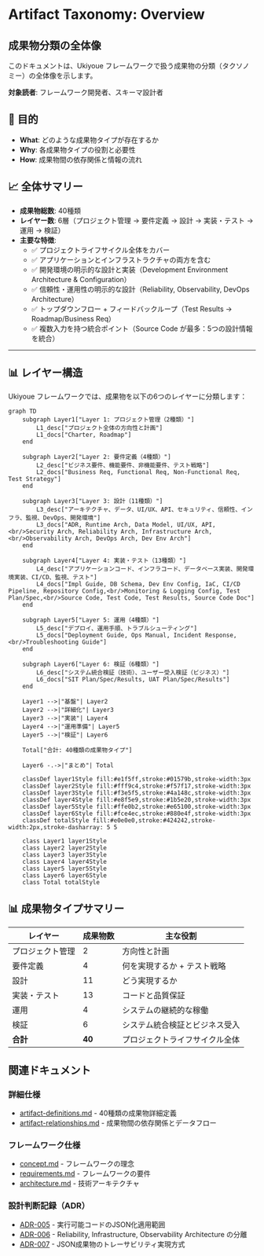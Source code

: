 # Artifact Taxonomy: Overview

## 成果物分類の全体像

このドキュメントは、Ukiyoue フレームワークで扱う成果物の分類（タクソノミー）の全体像を示します。

**対象読者**: フレームワーク開発者、スキーマ設計者

## 🎯 目的

- **What**: どのような成果物タイプが存在するか
- **Why**: 各成果物タイプの役割と必要性
- **How**: 成果物間の依存関係と情報の流れ

## 📈 全体サマリー

- **成果物総数**: 40種類
- **レイヤー数**: 6層（プロジェクト管理 → 要件定義 → 設計 → 実装・テスト → 運用 → 検証）
- **主要な特徴**:
  - ✅ プロジェクトライフサイクル全体をカバー
  - ✅ アプリケーションとインフラストラクチャの両方を含む
  - ✅ 開発環境の明示的な設計と実装（Development Environment Architecture & Configuration）
  - ✅ 信頼性・運用性の明示的な設計（Reliability, Observability, DevOps Architecture）
  - ✅ トップダウンフロー + フィードバックループ（Test Results → Roadmap/Business Req）
  - ✅ 複数入力を持つ統合ポイント（Source Code が最多：5つの設計情報を統合）

---

## 📊 レイヤー構造

Ukiyoue フレームワークでは、成果物を以下の6つのレイヤーに分類します：

```mermaid
graph TD
    subgraph Layer1["Layer 1: プロジェクト管理（2種類）"]
        L1_desc["プロジェクト全体の方向性と計画"]
        L1_docs["Charter, Roadmap"]
    end

    subgraph Layer2["Layer 2: 要件定義（4種類）"]
        L2_desc["ビジネス要件、機能要件、非機能要件、テスト戦略"]
        L2_docs["Business Req, Functional Req, Non-Functional Req, Test Strategy"]
    end

    subgraph Layer3["Layer 3: 設計（11種類）"]
        L3_desc["アーキテクチャ、データ、UI/UX、API、セキュリティ、信頼性、インフラ、監視、DevOps、開発環境"]
        L3_docs["ADR, Runtime Arch, Data Model, UI/UX, API,<br/>Security Arch, Reliability Arch, Infrastructure Arch,<br/>Observability Arch, DevOps Arch, Dev Env Arch"]
    end

    subgraph Layer4["Layer 4: 実装・テスト（13種類）"]
        L4_desc["アプリケーションコード、インフラコード、データベース実装、開発環境実装、CI/CD、監視、テスト"]
        L4_docs["Impl Guide, DB Schema, Dev Env Config, IaC, CI/CD Pipeline, Repository Config,<br/>Monitoring & Logging Config, Test Plan/Spec,<br/>Source Code, Test Code, Test Results, Source Code Doc"]
    end

    subgraph Layer5["Layer 5: 運用（4種類）"]
        L5_desc["デプロイ、運用手順、トラブルシューティング"]
        L5_docs["Deployment Guide, Ops Manual, Incident Response,<br/>Troubleshooting Guide"]
    end

    subgraph Layer6["Layer 6: 検証（6種類）"]
        L6_desc["システム統合検証（技術）、ユーザー受入検証（ビジネス）"]
        L6_docs["SIT Plan/Spec/Results, UAT Plan/Spec/Results"]
    end

    Layer1 -->|"基盤"| Layer2
    Layer2 -->|"詳細化"| Layer3
    Layer3 -->|"実装"| Layer4
    Layer4 -->|"運用準備"| Layer5
    Layer5 -->|"検証"| Layer6

    Total["合計: 40種類の成果物タイプ"]

    Layer6 -.->|"まとめ"| Total

    classDef layer1Style fill:#e1f5ff,stroke:#01579b,stroke-width:3px
    classDef layer2Style fill:#fff9c4,stroke:#f57f17,stroke-width:3px
    classDef layer3Style fill:#f3e5f5,stroke:#4a148c,stroke-width:3px
    classDef layer4Style fill:#e8f5e9,stroke:#1b5e20,stroke-width:3px
    classDef layer5Style fill:#ffe0b2,stroke:#e65100,stroke-width:3px
    classDef layer6Style fill:#fce4ec,stroke:#880e4f,stroke-width:3px
    classDef totalStyle fill:#e0e0e0,stroke:#424242,stroke-width:2px,stroke-dasharray: 5 5

    class Layer1 layer1Style
    class Layer2 layer2Style
    class Layer3 layer3Style
    class Layer4 layer4Style
    class Layer5 layer5Style
    class Layer6 layer6Style
    class Total totalStyle
```

## 📊 成果物タイプサマリー

| レイヤー         | 成果物数 | 主な役割                       |
| ---------------- | -------- | ------------------------------ |
| プロジェクト管理 | 2        | 方向性と計画                   |
| 要件定義         | 4        | 何を実現するか + テスト戦略    |
| 設計             | 11       | どう実現するか                 |
| 実装・テスト     | 13       | コードと品質保証               |
| 運用             | 4        | システムの継続的な稼働         |
| 検証             | 6        | システム統合検証とビジネス受入 |
| **合計**         | **40**   | プロジェクトライフサイクル全体 |

## 関連ドキュメント

### 詳細仕様

- [artifact-definitions.md](artifact-definitions.md) - 40種類の成果物詳細定義
- [artifact-relationships.md](artifact-relationships.md) - 成果物間の依存関係とデータフロー

### フレームワーク仕様

- [concept.md](concept.md) - フレームワークの理念
- [requirements.md](requirements.md) - フレームワークの要件
- [architecture.md](architecture.md) - 技術アーキテクチャ

### 設計判断記録（ADR）

- [ADR-005](design-decisions/005-executable-code-representation.md) - 実行可能コードのJSON化適用範囲
- [ADR-006](design-decisions/006-reliability-infrastructure-observability-separation.md) - Reliability, Infrastructure, Observability Architecture の分離
- [ADR-007](design-decisions/007-json-artifact-traceability.md) - JSON成果物のトレーサビリティ実現方式
